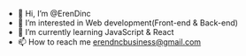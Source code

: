 - 👋 Hi, I’m @ErenDinc
- 👀 I’m interested in Web development(Front-end & Back-end)
- 🌱 I’m currently learning JavaScript & React
- 📫 How to reach me erendncbusiness@gmail.com

<!---
ErenDinc/ErenDinc is a ✨ special ✨ repository because its `README.md` (this file) appears on your GitHub profile.
You can click the Preview link to take a look at your changes.
--->

